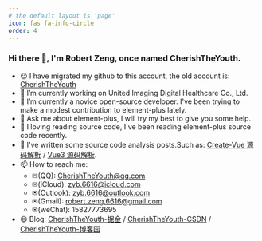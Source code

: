```yaml
---
# the default layout is 'page'
icon: fas fa-info-circle
order: 4
---
```



### Hi there 👋, I'm Robert Zeng, once named CherishTheYouth.

- 😉 I have migrated my github to this account, the old account is: [CherishTheYouth](https://github.com/CherishTheYouth/)
- 🔭 I’m currently working on United Imaging Digital Healthcare Co., Ltd.
- 🌱 I’m currently a novice open-source developer. I've been trying to make a modest contribution to element-plus lately.
- 💬 Ask me about element-plus, I will try my best to give you some help.
- 🐬 I loving reading source code, I've been reading element-plus source code recently.
- 🐋 I've written some source code analysis posts.Such as: [Create-Vue 源码解析](https://juejin.cn/column/7276696116905377844) / [Vue3 源码解析](https://juejin.cn/column/7289047550740316220).
- 📫 How to reach me:
  - ✉(QQ): CherishTheYouth@qq.com
  - ✉(iCloud): zyb.6616@icloud.com
  - ✉(Outlook): zyb.6616@outlook.com
  - ✉(Gmail): robert.zeng.6616@gmail.com
  - ✉(weChat): 15827773695
- 😄 Blog: [CherishTheYouth-掘金](https://juejin.cn/user/4248168662043367) / [CherishTheYouth-CSDN](https://blog.csdn.net/CherishTheYouth) / [CherishTheYouth-博客园](https://www.cnblogs.com/CherishTheYouth/)
  
